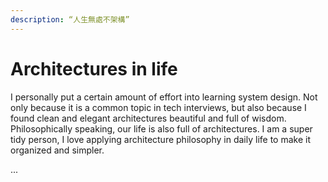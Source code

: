 ```yaml
---
description: “人生無處不架構”
---
```


# Architectures in life

I personally put a certain amount of effort into learning system design. Not only because it is a common topic in tech interviews, but also because I found clean and elegant architectures beautiful and full of wisdom. Philosophically speaking, our life is also full of architectures. I am a super tidy person, I love applying architecture philosophy in daily life to make it organized and simpler.



...

